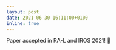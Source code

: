 ```yaml
---
layout: post
date: 2021-06-30 16:11:00+0100
inline: true
---
```


Paper accepted in RA-L and IROS 2021! :tada: